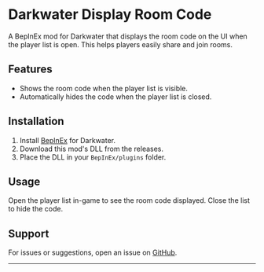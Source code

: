 # Darkwater Display Room Code

A BepInEx mod for Darkwater that displays the room code on the UI when the player list is open. This helps players easily share and join rooms.

## Features
- Shows the room code when the player list is visible.
- Automatically hides the code when the player list is closed.

## Installation
1. Install [BepInEx](https://github.com/BepInEx/BepInEx) for Darkwater.
2. Download this mod's DLL from the releases.
3. Place the DLL in your `BepInEx/plugins` folder.

## Usage
Open the player list in-game to see the room code displayed. Close the list to hide the code.

## Support
For issues or suggestions, open an issue on [GitHub](https://github.com/PuszkaPotato/Darkwater-Dispaly-Room-Code).

---
